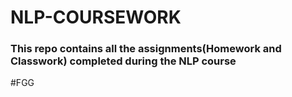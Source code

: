 # NLP-COURSEWORK
### This repo contains all the assignments(Homework and Classwork) completed during the NLP course
#FGG
